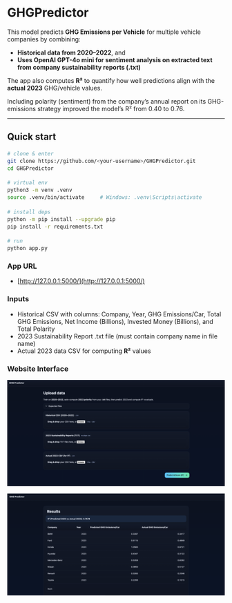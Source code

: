 # GHGPredictor

This model predicts **GHG Emissions per Vehicle** for multiple vehicle companies by combining:
- **Historical data from 2020–2022**, and
- **Uses OpenAI GPT-4o mini for sentiment analysis on extracted text from company sustainability reports (.txt)**

The app also computes **R²** to quantify how well predictions align with the **actual 2023** GHG/vehicle values.

Including polarity (sentiment) from the company’s annual report on its GHG-emissions strategy improved the model’s R² from 0.40 to 0.76.

---

## Quick start

```bash
# clone & enter
git clone https://github.com/<your-username>/GHGPredictor.git
cd GHGPredictor

# virtual env
python3 -m venv .venv
source .venv/bin/activate     # Windows: .venv\Scripts\activate

# install deps
python -m pip install --upgrade pip
pip install -r requirements.txt

# run
python app.py

```

### App URL

- [http://127.0.0.1:5000/](http://127.0.0.1:5000/) 

### Inputs

- Historical CSV with columns: Company, Year, GHG Emissions/Car, Total GHG Emissions, Net Income (Billions), Invested Money (Billions), and Total Polarity
- 2023 Sustainability Report .txt file (must contain company name in file name)
- Actual 2023 data CSV for computing **R²** values

### Website Interface

![alt text](Website.png)

![alt text](Results.png)
